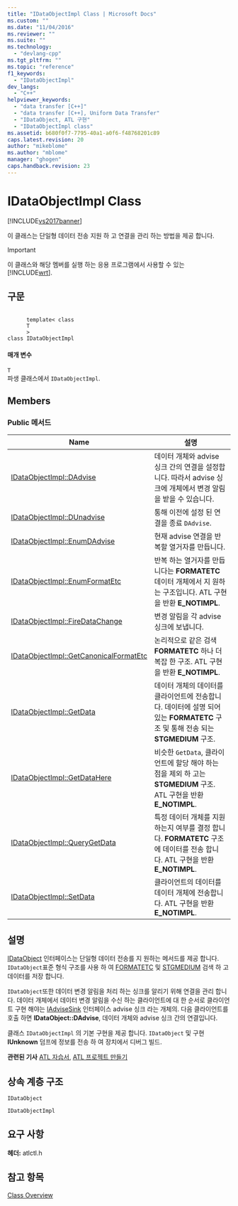 ```yaml
---
title: "IDataObjectImpl Class | Microsoft Docs"
ms.custom: ""
ms.date: "11/04/2016"
ms.reviewer: ""
ms.suite: ""
ms.technology: 
  - "devlang-cpp"
ms.tgt_pltfrm: ""
ms.topic: "reference"
f1_keywords: 
  - "IDataObjectImpl"
dev_langs: 
  - "C++"
helpviewer_keywords: 
  - "data transfer [C++]"
  - "data transfer [C++], Uniform Data Transfer"
  - "IDataObject, ATL 구현"
  - "IDataObjectImpl class"
ms.assetid: b680f0f7-7795-40a1-a0f6-f48768201c89
caps.latest.revision: 20
author: "mikeblome"
ms.author: "mblome"
manager: "ghogen"
caps.handback.revision: 23
---
```

# IDataObjectImpl Class
[!INCLUDE[vs2017banner](../../assembler/inline/includes/vs2017banner.md)]

이 클래스는 단일형 데이터 전송 지원 하 고 연결을 관리 하는 방법을 제공 합니다.  
  
> [!IMPORTANT]
>  이 클래스와 해당 멤버를 실행 하는 응용 프로그램에서 사용할 수 있는 [!INCLUDE[wrt](../../atl/reference/includes/wrt_md.md)].  
  
## 구문  
  
```  
  
      template< class   
      T  
      >  
class IDataObjectImpl  
```  
  
#### 매개 변수  
 `T`  
 파생 클래스에서 `IDataObjectImpl`.  
  
## Members  
  
### Public 메서드  
  
|Name|설명|  
|----------|--------|  
|[IDataObjectImpl::DAdvise](../Topic/IDataObjectImpl::DAdvise.md)|데이터 개체와 advise 싱크 간의 연결을 설정합니다.  따라서 advise 싱크에 개체에서 변경 알림을 받을 수 있습니다.|  
|[IDataObjectImpl::DUnadvise](../Topic/IDataObjectImpl::DUnadvise.md)|통해 이전에 설정 된 연결을 종료 `DAdvise`.|  
|[IDataObjectImpl::EnumDAdvise](../Topic/IDataObjectImpl::EnumDAdvise.md)|현재 advise 연결을 반복할 열거자를 만듭니다.|  
|[IDataObjectImpl::EnumFormatEtc](../Topic/IDataObjectImpl::EnumFormatEtc.md)|반복 하는 열거자를 만듭니다는  **FORMATETC** 데이터 개체에서 지 원하는 구조입니다.  ATL 구현을 반환  **E\_NOTIMPL**.|  
|[IDataObjectImpl::FireDataChange](../Topic/IDataObjectImpl::FireDataChange.md)|변경 알림을 각 advise 싱크에 보냅니다.|  
|[IDataObjectImpl::GetCanonicalFormatEtc](../Topic/IDataObjectImpl::GetCanonicalFormatEtc.md)|논리적으로 같은 검색  **FORMATETC** 하나 더 복잡 한 구조.  ATL 구현을 반환  **E\_NOTIMPL**.|  
|[IDataObjectImpl::GetData](../Topic/IDataObjectImpl::GetData.md)|데이터 개체의 데이터를 클라이언트에 전송합니다.  데이터에 설명 되어 있는  **FORMATETC** 구조 및 통해 전송 되는  **STGMEDIUM** 구조.|  
|[IDataObjectImpl::GetDataHere](../Topic/IDataObjectImpl::GetDataHere.md)|비슷한 `GetData`, 클라이언트에 할당 해야 하는 점을 제외 하 고는  **STGMEDIUM** 구조.  ATL 구현을 반환  **E\_NOTIMPL**.|  
|[IDataObjectImpl::QueryGetData](../Topic/IDataObjectImpl::QueryGetData.md)|특정 데이터 개체를 지원 하는지 여부를 결정 합니다.  **FORMATETC** 구조에 데이터를 전송 합니다.  ATL 구현을 반환  **E\_NOTIMPL**.|  
|[IDataObjectImpl::SetData](../Topic/IDataObjectImpl::SetData.md)|클라이언트의 데이터를 데이터 개체에 전송합니다.  ATL 구현을 반환  **E\_NOTIMPL**.|  
  
## 설명  
 [IDataObject](http://msdn.microsoft.com/library/windows/desktop/ms688421) 인터페이스는 단일형 데이터 전송를 지 원하는 메서드를 제공 합니다.  `IDataObject`표준 형식 구조를 사용 하 여  [FORMATETC](http://msdn.microsoft.com/library/windows/desktop/ms682177) 및  [STGMEDIUM](http://msdn.microsoft.com/library/windows/desktop/ms683812) 검색 하 고 데이터를 저장 합니다.  
  
 `IDataObject`또한 데이터 변경 알림을 처리 하는 싱크를 알리기 위해 연결을 관리 합니다.  데이터 개체에서 데이터 변경 알림을 수신 하는 클라이언트에 대 한 순서로 클라이언트 구현 해야는  [IAdviseSink](http://msdn.microsoft.com/library/windows/desktop/ms692513) 인터페이스 advise 싱크 라는 개체의.  다음 클라이언트를 호출 하면  **IDataObject::DAdvise**, 데이터 개체와 advise 싱크 간의 연결입니다.  
  
 클래스 `IDataObjectImpl` 의 기본 구현을 제공 합니다. `IDataObject` 및 구현  **IUnknown** 덤프에 정보를 전송 하 여 장치에서 디버그 빌드.  
  
 **관련된 기사** [ATL 자습서](../../atl/active-template-library-atl-tutorial.md),  [ATL 프로젝트 만들기](../../atl/reference/creating-an-atl-project.md)  
  
## 상속 계층 구조  
 `IDataObject`  
  
 `IDataObjectImpl`  
  
## 요구 사항  
 **헤더:**  atlctl.h  
  
## 참고 항목  
 [Class Overview](../../atl/atl-class-overview.md)